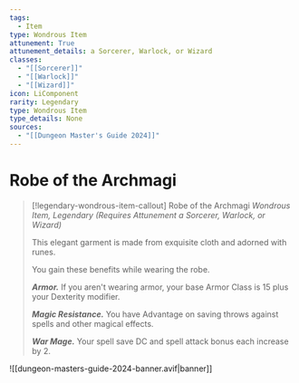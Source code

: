 ```yaml
---
tags:
  - Item
type: Wondrous Item
attunement: True
attunement_details: a Sorcerer, Warlock, or Wizard
classes:
  - "[[Sorcerer]]"
  - "[[Warlock]]"
  - "[[Wizard]]"
icon: LiComponent
rarity: Legendary
type: Wondrous Item
type_details: None
sources: 
  - "[[Dungeon Master's Guide 2024]]"
---
```

# Robe of the Archmagi
>[!legendary-wondrous-item-callout] Robe of the Archmagi
>_Wondrous Item, Legendary (Requires Attunement a Sorcerer, Warlock, or Wizard)_
>
>This elegant garment is made from exquisite cloth and adorned with runes.
>
>You gain these benefits while wearing the robe.
>
>**_Armor._** If you aren't wearing armor, your base Armor Class is 15 plus your Dexterity modifier.
>
>**_Magic Resistance._** You have Advantage on saving throws against spells and other magical effects.
>
>**_War Mage._** Your spell save DC and spell attack bonus each increase by 2.
>


![[dungeon-masters-guide-2024-banner.avif|banner]]